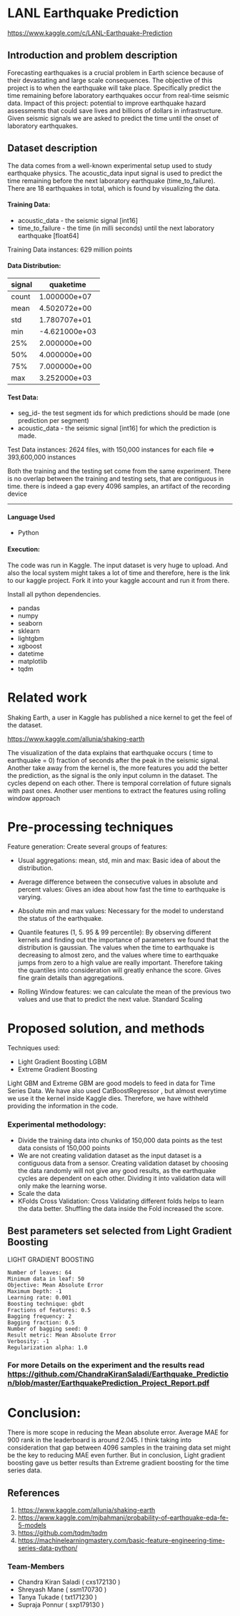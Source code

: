 # LANL Earthquake Prediction
https://www.kaggle.com/c/LANL-Earthquake-Prediction

## Introduction and problem description

Forecasting earthquakes is a crucial problem in Earth science because of their
devastating and large scale consequences.
The objective of this project is to when the earthquake will take place. Specifically
predict the time remaining before laboratory earthquakes occur from real-time seismic
data.
Impact of this project​: potential to improve earthquake hazard assessments that could
save lives and billions of dollars in infrastructure.
Given seismic signals we are asked to predict the time until the onset of laboratory earthquakes​. ​

## Dataset description

The data comes from a well-known experimental setup used to study earthquake
physics. The acoustic_data input signal is used to predict the time remaining before the
next laboratory earthquake (time_to_failure).
There are 18 earthquakes in total, which is found by visualizing the data.

#### Training Data:
 * acoustic_data - the seismic signal [int16]
 * time_to_failure - the time (in milli seconds) until the next laboratory earthquake [float64]

Training Data instances: 629 million points 

#### Data Distribution:

signal |	quaketime
--- | --- 
count| 1.000000e+07	 |  1.000000e+07
mean | 4.502072e+00  |	5.183598e+00
std	 | 1.780707e+01	 |  5.091286e+00
min	 | -4.621000e+03 |	7.954798e-04
25%	 | 2.000000e+00	 |  6.498971e-01
50%	 | 4.000000e+00	 |  1.298899e+00
75%	 | 7.000000e+00	 |  1.089170e+01
max	 | 3.252000e+03	 |  1.154080e+01

 #### Test Data:

* seg_id- the test segment ids for which predictions should be made (one prediction per segment)
* acoustic_data - the seismic signal [int16] for which the prediction is made.

Test Data instances: 2624 files, with 150,000 instances for each file => 393,600,000 instances

Both the training and the testing set come from the same experiment. There is no
overlap between the training and testing sets, that are contiguous in time. there is
indeed a gap every 4096 samples, an artifact of the recording device

***
#### Language Used
* Python

#### Execution:
The code was run in Kaggle. 
The input dataset is very huge to upload. And also the local system might takes a lot of time and therefore, here is the link to our kaggle project. Fork it into your kaggle account and run it from there.

Install all python dependencies.
* pandas
* numpy
* seaborn
* sklearn
* lightgbm
* xgboost
* datetime
* matplotlib
* tqdm


# Related work

Shaking Earth, a user in Kaggle has published a nice kernel to get the feel of the dataset. 

https://www.kaggle.com/allunia/shaking-earth


The visualization of the data
explains that earthquake occurs ( time to earthquake = 0) fraction of seconds after the
peak in the seismic signal. Another take away from the kernel is, the more features you
add the better the prediction, as the signal is the only input column in the dataset. The
cycles depend on each other. There is temporal correlation of future signals with past
ones. Another user mentions to extract the features using rolling window approach


# Pre-processing techniques

Feature generation: Create several groups of features:
* Usual aggregations: mean, std, min and max: Basic idea of about the distribution.
* Average difference between the consecutive values in absolute and percent
values: Gives an idea about how fast the time to earthquake is varying.
* Absolute min and max values: Necessary for the model to understand the status
of the earthquake.

* Quantile features (1, 5. 95 & 99 percentile): By observing different kernels and
finding out the importance of parameters we found that the distribution is
gaussian. The values when the time to earthquake is decreasing to almost zero,
and the values where time to earthquake jumps from zero to a high value are
really important. Therefore taking the quantiles into consideration will greatly
enhance the score. Gives fine grain details than aggregations.
* Rolling Window features: we can calculate the mean of the previous two values
and use that to predict the next value.
Standard Scaling

# Proposed solution, and methods

Techniques used​:

* Light Gradient Boosting LGBM
* Extreme Gradient Boosting

Light GBM and Extreme GBM are good models to feed in data for Time Series Data.
We have also used CatBoostRegressor , but almost everytime we use it the kernel
inside Kaggle dies. Therefore, we have withheld providing the information in the code.

### Experimental methodology​:

* Divide the training data into chunks of 150,000 data points as the test data consists of 150,000 points
* We are not creating validation dataset as the input dataset is a contiguous data from a sensor. Creating validation dataset by choosing the data randomly will not
give any good results, as the earthquake cycles are dependent on each other.
Dividing it into validation data will only make the learning worse.
* Scale the data
* KFolds Cross Validation: Cross Validating different folds helps to learn the data
better. Shuffling the data inside the Fold increased the score.

## Best parameters set selected​ from Light Gradient Boosting

LIGHT GRADIENT BOOSTING
```
Number of leaves: 64
Minimum data in leaf: 50
Objective: Mean Absolute Error
Maximum Depth: -1
Learning rate: 0.001
Boosting technique: gbdt
Fractions of features: 0.5
Bagging frequency: 2
Bagging fraction: 0.5
Number of bagging seed: 0
Result metric: Mean Absolute Error
Verbosity: -1
Regularization alpha: 1.0
```

### For more Details on the experiment and the results read https://github.com/ChandraKiranSaladi/Earthquake_Prediction/blob/master/EarthquakePrediction_Project_Report.pdf 

# Conclusion:

There is more scope in reducing the Mean absolute error. Average MAE for 900
rank in the leaderboard is around 2.045. I think taking into consideration that gap
between 4096 samples in the training data set might be the key to reducing MAE even
further. But in conclusion, Light gradient boosting gave us better results than Extreme gradient boosting for the time series data.


## References

1. https://www.kaggle.com/allunia/shaking-earth
2. https://www.kaggle.com/mjbahmani/probability-of-earthquake-eda-fe-5-models
3. https://github.com/tqdm/tqdm
4. https://machinelearningmastery.com/basic-feature-engineering-time-series-data-python/


### Team-Members
* Chandra Kiran Saladi ( cxs172130 )
* Shreyash Mane ( ssm170730 )
* Tanya Tukade ( txt171230 )
* Supraja Ponnur ( sxp179130 )